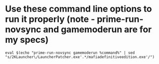 # Use these command line options to run it properly (note - prime-run-novsync and gamemoderun are for my specs)
`eval $(echo "prime-run-novsync gamemoderun %command%" | sed "s/2KLauncher\/LauncherPatcher.exe'.*/mafiadefinitiveedition.exe'/")`